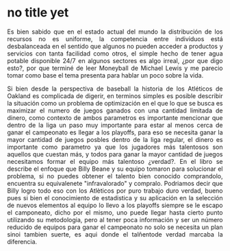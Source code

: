 # no title yet

<p>
  <div style="text-align: justify">
    Es bien sabido que en el estado actual del mundo la distribución de los recursos no es uniforme, la competencia entre individuos está desbalanceada en el sentido que algunos no pueden acceder a productos y servicios con tanta facilidad como otros, el simple hecho de tener agua potable disponible 24/7 en algunos sectores es algo irreal, ¿por que digo esto?, por que terminé de leer Moneyball de Michael Lewis y me parecio tomar como base el tema presenta para hablar un poco sobre la vida.
  </div>
</p>

<p>
  <div style="text-align: justify">
    Si bien desde la perspectiva de baseball la historia de los Atléticos de Oakland es complicada de digerir, en terminos simples es posible describir la situación como un problema de optimización en el que lo que se busca es maximizar el numero de juegos ganados con una cantidad limitada de dinero, como contexto de ambos parametros es importante mencionar que dentro de la liga un paso muy importante para estar al menos cerca de ganar el campeonato es llegar a los playoffs, para eso se necesita ganar la mayor cantidad de juegos posbles dentro de la liga regular, el dinero es importante como parametro ya que los jugadores más talentosos son aquellos que cuestan más, y todos para ganar la mayor cantidad de juegos necesitamos formar el equipo más talentoso ¿verdad?. En el libro se describe el enfoque que Billy Beane y su equipo tomaron para solucionar el problema, si no puedes obtener el talento bien conocido comprandolo, encuentra su equivalenete "infravalorado" y compralo. Podriamos decir que Billy logro todo eso con los Atlèticos por puro trabajo duro verdad, bueno pues si bien el conocimiento de estadistica y su aplicación en la selección de nuevos elementos al equipo lo llevo a los playoffs siempre se le escapo el camponeato, dicho por el mismo, uno puede llegar hasta cierto punto utilizando su metodologia, pero al tener poca información y ser un número reducido de equipos para ganar el campeonato no solo se necesita un plan sinoi tambien suerte, es aqui donde el talñentode verdad marcaba la diferencia.
  </div>
</p>
